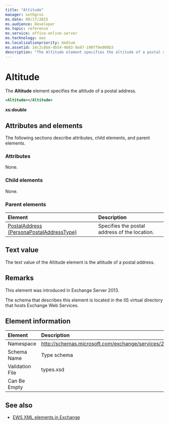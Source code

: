 ```yaml
---
title: "Altitude"
manager: sethgros
ms.date: 09/17/2015
ms.audience: Developer
ms.topic: reference
ms.service: office-online-server
ms.technology: ews
ms.localizationpriority: medium
ms.assetid: 14c2c8bd-db54-4b03-9a97-190ff9e908b3
description: "The Altitude element specifies the altitude of a postal address."
---
```


# Altitude

The **Altitude** element specifies the altitude of a postal address. 
  
```XML
<Altitude></Altitude>
```

 **xs:double**
## Attributes and elements

The following sections describe attributes, child elements, and parent elements.
  
### Attributes

None.
  
### Child elements

None.
  
### Parent elements

|**Element**|**Description**|
|:-----|:-----|
|[PostalAddress (PersonaPostalAddressType)](postaladdress-personapostaladdresstype.md) <br/> |Specifies the postal address of the location.  <br/> |
   
## Text value

The text value of the Altitude element is the altitude of a postal address.
  
## Remarks

This element was introduced in Exchange Server 2013.
  
The schema that describes this element is located in the IIS virtual directory that hosts Exchange Web Services.
  
## Element information

|**Element**|**Description**|
|:-----|:-----|
|Namespace  <br/> |http://schemas.microsoft.com/exchange/services/2006/types  <br/> |
|Schema Name  <br/> |Type schema  <br/> |
|Validation File  <br/> |types.xsd  <br/> |
|Can Be Empty  <br/> ||
   
## See also

- [EWS XML elements in Exchange](ews-xml-elements-in-exchange.md)

